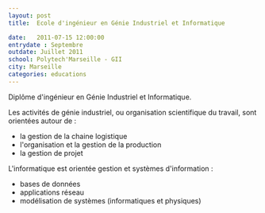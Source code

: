 ```yaml
---
layout: post
title:  Ecole d'ingénieur en Génie Industriel et Informatique

date:   2011-07-15 12:00:00
entrydate : Septembre
outdate: Juillet 2011
school: Polytech'Marseille - GII
city: Marseille
categories: educations
---
```


Diplôme d'ingénieur en Génie Industriel et Informatique.

Les activités de génie industriel, ou organisation scientifique du travail, sont orientées autour de :

* la gestion de la chaine logistique
* l'organisation et la gestion de la production
* la gestion de projet

L'informatique est orientée gestion et systèmes d'information :

* bases de données
* applications réseau
* modélisation de systèmes (informatiques et physiques)

